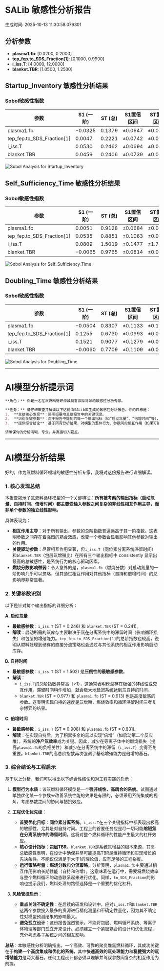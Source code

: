 # SALib 敏感性分析报告

生成时间: 2025-10-13 11:30:58.079301

## 分析参数

- **plasma1.fb**: [0.0200, 0.2000]
- **tep_fep.to_SDS_Fraction[1]**: [0.1000, 0.9900]
- **i_iss.T**: [4.0000, 12.0000]
- **blanket.TBR**: [1.0500, 1.2500]

## Startup_Inventory 敏感性分析结果

### Sobol敏感性指数

| 参数 | S1 (一阶) | ST (总) | S1置信区间 | ST置信区间 |
|------|----------|---------|------------|------------|
| plasma1.fb | -0.0325 | 0.1379 | ±0.0647 | ±0.0333 |
| tep_fep.to_SDS_Fraction[1] | 0.0047 | 0.2221 | ±0.0742 | ±0.0525 |
| i_iss.T | 0.0530 | 0.2462 | ±0.0694 | ±0.0515 |
| blanket.TBR | 0.0459 | 0.2406 | ±0.0739 | ±0.0527 |

![Sobol Analysis for Startup_Inventory](sobol_sensitivity_indices_Startup_Inventory.png)

## Self_Sufficiency_Time 敏感性分析结果

### Sobol敏感性指数

| 参数 | S1 (一阶) | ST (总) | S1置信区间 | ST置信区间 |
|------|----------|---------|------------|------------|
| plasma1.fb | 0.0051 | 0.9128 | ±0.0684 | ±0.0832 |
| tep_fep.to_SDS_Fraction[1] | 0.0535 | 0.8851 | ±0.1063 | ±0.0920 |
| i_iss.T | 0.0809 | 1.5019 | ±0.1477 | ±1.7165 |
| blanket.TBR | -0.0065 | 0.9765 | ±0.0814 | ±0.0769 |

![Sobol Analysis for Self_Sufficiency_Time](sobol_sensitivity_indices_Self_Sufficiency_Time.png)

## Doubling_Time 敏感性分析结果

### Sobol敏感性指数

| 参数 | S1 (一阶) | ST (总) | S1置信区间 | ST置信区间 |
|------|----------|---------|------------|------------|
| plasma1.fb | -0.0504 | 0.8307 | ±0.1133 | ±0.1114 |
| tep_fep.to_SDS_Fraction[1] | 0.1255 | 0.6730 | ±0.0993 | ±0.0948 |
| i_iss.T | 0.1521 | 0.9077 | ±0.1279 | ±0.0995 |
| blanket.TBR | -0.0060 | 0.7709 | ±0.1109 | ±0.0911 |

![Sobol Analysis for Doubling_Time](sobol_sensitivity_indices_Doubling_Time.png)



---

# AI模型分析提示词

```markdown
**角色：** 你是一名在氚燃料循环领域具有深厚背景的敏感性分析专家。

**任务：** 请仔细审查并解读以下这份由SALib库生成的敏感性分析报告。你的目标是：
1.  **总结核心发现**：简明扼要地总结报告中的关键信息。
2.  **识别关键参数**：对于报告中提到的每一个输出指标（如“启动氚量”、“倍增时间”等），明确指出哪些输入参数对它的影响最大（即最敏感）。
3.  **提供综合结论**：基于所有分析结果，对模型的整体行为、参数间的相互作用（如果可能）以及这些发现对工程实践的潜在启示，给出一个综合性的结论。

请确保你的分析清晰、专业，并直接切入要点。

```



---

# AI模型分析结果

好的，作为氚燃料循环领域的敏感性分析专家，我将对这份报告进行详细解读。

### 1. 核心发现总结

本报告揭示了氚燃料循环模型的一个关键特征：**所有被考察的输出指标（启动氚量、自持时间、倍增时间）都主要受输入参数之间复杂的非线性相互作用主导，而非单个参数的独立线性影响。**

具体表现为：
*   **相互作用主导**：对于所有输出，参数的总阶指数普遍远高于其一阶指数。这表明参数之间存在着强烈的耦合效应，改变一个参数会显著影响其他参数对输出的作用。
*   **关键驱动参数**：尽管相互作用显著，但`i_iss.T`（同位素分离系统滞留时间）和`blanket.TBR`（包层氚增殖比）在所有三个输出指标中 consistently 显示出最高的总敏感性，是系统行为的核心驱动因素。
*   **燃烧分数影响微弱**：令人意外的是，`plasma1.fb`（燃烧分数）对启动氚量的一阶影响几乎可以忽略，但其通过相互作用对其他指标（自持和倍增时间）的总影响却非常显著。

### 2. 关键参数识别

以下是针对每个输出指标的详细分析：

**A. 启动氚量**
*   **最敏感参数**：`i_iss.T` (ST = 0.246) 和 `blanket.TBR` (ST = 0.241)。
*   **解读**：启动所需的氚库存主要取决于氚在分离系统中的滞留时间（影响循环损失）和包层的增殖能力。`tep_fep.to_SDS_Fraction[1]`的总阶指数也较高，说明从燃料处理到储存的直接分流策略也会通过与其他系统的相互作用影响启动库存。

**B. 自持时间**
*   **最敏感参数**：`i_iss.T` (ST = 1.502) 是**压倒性的最敏感参数**。
*   **解读**：
    *   `i_iss.T`的总阶指数异常高（>1），这通常表明模型存在极强的非线性或交互作用。滞留时间稍作增加，就会极大地延迟系统达到氚自持的时间。
    *   `blanket.TBR` (ST = 0.977) 和 `plasma1.fb` (ST = 0.913) 也是高度敏感的参数。这表明实现自持的速度是氚增殖、燃烧效率和循环滞留时间三者复杂博弈的结果。

**C. 倍增时间**
*   **最敏感参数**：`i_iss.T` (ST = 0.908) 和 `plasma1.fb` (ST = 0.831)。
*   **解读**：在实现自持后，为了积累多余的氚以实现“倍增”（如启动第二个反应堆），系统的**净产氚效率**成为关键。因此，减少在等离子体中的燃烧损失（提高`plasma1.fb`的负相关性）和减少在分离系统中的滞留（`i_iss.T`）变得至关重要。`blanket.TBR`的高总阶指数再次强调了基础增殖能力是倍增的基石。

### 3. 综合结论与工程启示

基于以上分析，我们可以得出以下综合性结论和对工程实践的启示：

1.  **模型行为本质**：该氚燃料循环模型是一个**强非线性、高耦合的系统**。试图通过单独优化某一个参数来改善系统性能的效果是有限的，必须采用系统集成的视角，考虑参数之间的协同与拮抗效应。

2.  **工程优化优先级**：
    *   **首要优化目标**：**同位素分离系统**。`i_iss.T`在三个关键指标中都表现出极高的敏感性，尤其是对自持时间。工程上的首要任务应是尽一切可能**缩短氚在分离系统中的滞留时间**，这将对整个燃料循环的性能产生最大的杠杆效应。
    *   **核心设计指标**：**包层TBR**。`blanket.TBR`是系统氚增益的根本来源，其高总敏感性表明，在设计中确保并尽可能提高TBR是维持循环和实现增长的先决条件。不能仅仅满足于大于1的理论值，应有足够的工程裕度。
    *   **运行策略考量**：**燃烧分数**和**分流策略**。分析表明，`plasma1.fb`主要通过相互作用影响长期性能（自持和倍增）。这意味着在运行中，需要将燃烧效率与整个燃料循环的动态联系起来进行优化。同样，`to_SDS_Fraction`的影响也提示我们，燃料处理的路径选择是一个重要的优化杠杆。

3.  **风险管控启示**：
    *   **重点关注不确定性**：在后续的研发和设计中，应对`i_iss.T`和`blanket.TBR`这两个参数投入最多的资源进行精化测量和不确定性量化，因为其不确定性对模型预测结果的影响最大。
    *   **避免孤立设计**：这份报告强烈警示，不能将包层、燃料循环系统、等离子体物理等部门孤立开来设计。必须建立一个紧密耦合的设计和优化流程，充分考虑各子系统之间的相互影响。

**总结**：本敏感性分析明确指出，一个高效、可靠的聚变堆氚燃料循环，其成功关键在于**构建一个高度集成和优化的系统**，其中**快速高效的氚处理能力**和**稳健强大的氚增殖能力**是两大基石。任何工程设计都必须以理解并驾驭参数间复杂的相互作用为前提。